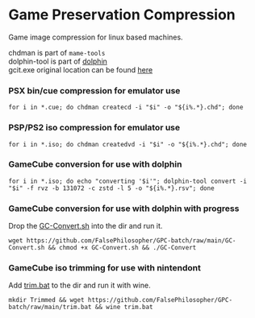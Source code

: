 # Game Preservation Compression
Game image compression for linux based machines.

chdman is part of `mame-tools`  
dolphin-tool is part of [dolphin](https://github.com/dolphin-emu/dolphin)  
gcit.exe original location can be found [here](https://wiibackupmanager.co.uk/index.php?file=gcit_Win32_Build7)

### PSX bin/cue compression for emulator use
```
for i in *.cue; do chdman createcd -i "$i" -o "${i%.*}.chd"; done
```
### PSP/PS2 iso compression for emulator use
```
for i in *.iso; do chdman createdvd -i "$i" -o "${i%.*}.chd"; done
```
### GameCube conversion for use with dolphin
```
for i in *.iso; do echo "converting '$i'"; dolphin-tool convert -i "$i" -f rvz -b 131072 -c zstd -l 5 -o "${i%.*}.rsv"; done
```
### GameCube conversion for use with dolphin with progress
Drop the [GC-Convert.sh](https://github.com/FalsePhilosopher/GPC-batch/raw/main/GC-Convert.sh) into the dir and run it.
```
wget https://github.com/FalsePhilosopher/GPC-batch/raw/main/GC-Convert.sh && chmod +x GC-Convert.sh && ./GC-Convert
```
### GameCube iso trimming for use with nintendont  
Add [trim.bat](https://github.com/FalsePhilosopher/GPC-batch/raw/main/trim.bat) to the dir and run it with wine.
```
mkdir Trimmed && wget https://github.com/FalsePhilosopher/GPC-batch/raw/main/trim.bat && wine trim.bat
```

